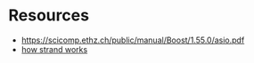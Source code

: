 # Resources
* https://scicomp.ethz.ch/public/manual/Boost/1.55.0/asio.pdf
* [how strand works](https://www.crazygaze.com/blog/2016/03/17/how-strands-work-and-why-you-should-use-them/)
